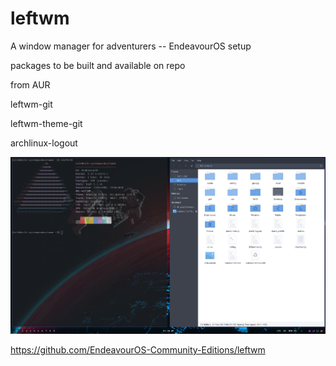 # leftwm
A window manager for adventurers -- EndeavourOS setup

packages to be built and available on repo

from AUR

leftwm-git

leftwm-theme-git

archlinux-logout


![Screenshot](https://github.com/EndeavourOS-Community-Editions/leftwm/blob/b87cf5c93c9abf1be3b71c3b360da56cec55d4b1/eos-leftwm.png)


https://github.com/EndeavourOS-Community-Editions/leftwm
